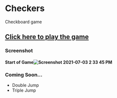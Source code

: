 # Checkers
 Checkboard game
## [Click here to play the game](https://jjoslin07.github.io/Checkers/)

### Screenshot
#### Start of Game![Screenshot 2021-07-03 2 33 45 PM](https://user-images.githubusercontent.com/73438491/124367449-2f869700-dc0c-11eb-98fc-32cf33032494.png)
### Coming Soon...
 - Double Jump
 - Triple Jump
